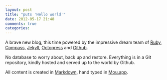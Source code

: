 ```yaml
---
layout: post
title: "puts 'Hello world'"
date: 2012-05-17 21:48
comments: true
categories: 
---
```

A brave new blog, this time powered by the impressive dream team of [Ruby](http://www.ruby-lang.org/), [Compass](http://compass-style.org/), [Jekyll](http://jekyllrb.com/), [Octopress](http://octopress.org/) and [Github](https://github.com/).

No database to worry about, back up and restore. Everything is in a Git repository, kindly hosted and served up to the world by Github.

All content is created in [Markdown](http://en.wikipedia.org/wiki/Markdown), hand typed in [Mou.app](http://mouapp.com/).